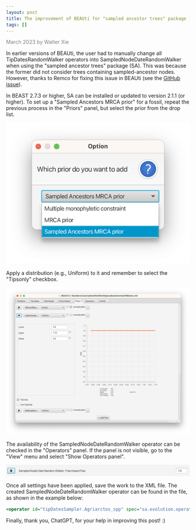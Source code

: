 ```yaml
--- 
layout: post 
title: The improvement of BEAUti for "sampled ancestor trees" package (SA) 
tags: []
---
```


<p style="color: gray;">March 2023 by Walter Xie</p>

In earlier versions of BEAUti, the user had to manually change all TipDatesRandomWalker operators 
into SampledNodeDateRandomWalker when using the "sampled ancestor trees" package (SA). 
This was because the former did not consider trees containing sampled-ancestor nodes. 
However, thanks to Remco for fixing this issue in BEAUti 
(see the [GitHub issue](https://github.com/CompEvol/BeastFX/issues/45)).

In BEAST 2.7.3 or higher, SA can be installed or updated to version 2.1.1 (or higher). 
To set up a "Sampled Ancestors MRCA prior" for a fossil, 
repeat the previous process in the "Priors" panel, but select the prior from the drop list. 

![](/images/SAMRCApriorDropList.png)

Apply a distribution (e.g., Uniform) to it and remember to select the "Tipsonly" checkbox.

![](/images/SAMRCAprior.png)

The availability of the SampledNodeDateRandomWalker operator can be checked in the "Operators" panel. 
If the panel is not visible, go to the "View" menu and select "Show Operators panel".

![](/images/SampledNodeDateRandomWalker.png)

Once all settings have been applied, save the work to the XML file. 
The created SampledNodeDateRandomWalker operator can be found in the file, 
as shown in the example below:

```xml
<operator id="tipDatesSampler.Agriarctos_spp" spec="sa.evolution.operators.SampledNodeDateRandomWalker" taxonset="@Agriarctos_spp" tree="@Tree.t:bearsTree" weight="1.0" windowSize="1.0"/>
```

Finally, thank you, ChatGPT, for your help in improving this post! :)
